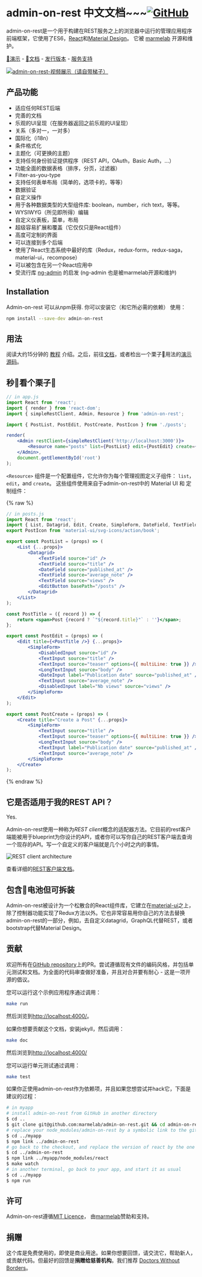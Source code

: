 # admin-on-rest 中文文档~~~<a aria-label="Star azu/JavaScript-Plugin-Architecture on GitHub" href="https://github.com/Kirk-Wang/admin-on-rest-cn/" class="github-button"><img src="https://monosnap.com/file/MZsfLjZNkSNwTJ33apkwpBjlBZLbSh.png" alt="GitHub"></a>
admin-on-rest是一个用于构建在REST服务之上的浏览器中运行的管理应用程序前端框架，它使用了ES6，[React](https://facebook.github.io/react/)和[Material Design](https://material.io/)。 它被 [marmelab](https://marmelab.com/) 开源和维护。 

[👀演示](https://marmelab.com/admin-on-rest-demo/) - [👃文档](https://www.admin-on-rest.com/) - [发行版本](https://github.com/marmelab/admin-on-rest/releases) - [服务支持](http://stackoverflow.com/questions/tagged/admin-on-rest)

[![admin-on-rest-视频展示（请自带梯子）](https://marmelab.com/admin-on-rest/img/admin-on-rest-demo-still.png)](https://vimeo.com/205118063)

## 产品功能

* 适应任何REST后端
* 完善的文档
* 乐观的UI呈现（在服务器返回之前乐观的UI呈现）
* 关系（多对一，一对多）
* 国际化（i18n）
* 条件格式化
* 主题化（可更换的主题）
* 支持任何身份验证提供程序（REST API，OAuth，Basic Auth，...）
* 功能全面的数据表格（排序，分页，过滤器）
* Filter-as-you-type
* 支持任何表单布局（简单的，选项卡的，等等）
* 数据验证
* 自定义操作
* 用于各种数据类型的大型组件库: boolean，number，rich text，等等。
* WYSIWYG（所见即所得）编辑
* 自定义仪表板，菜单，布局
* 超级容易扩展和覆盖（它仅仅只是React组件）
* 高度可定制的界面
* 可以连接到多个后端
* 使用了React生态系统中最好的库（Redux，redux-form，redux-saga，material-ui，recompose）
* 可以被包含在另一个React应用中
* 受流行库 [ng-admin](https://github.com/marmelab/ng-admin) 的启发 (ng-admin 也是被marmelab开源和维护)

## Installation

Admin-on-rest 可以从npm获得. 你可以安装它（和它所必需的依赖）
使用：

```sh
npm install --save-dev admin-on-rest
```

## 用法

阅读大约15分钟的 [教程](./Tutorial.html) 介绍。之后，前往[文档](./index.html)，或者检出一个栗子🌰用法的[演示源码](https://github.com/marmelab/admin-on-rest-demo)。

## 秒👀看个栗子🌰

```jsx
// in app.js
import React from 'react';
import { render } from 'react-dom';
import { simpleRestClient, Admin, Resource } from 'admin-on-rest';

import { PostList, PostEdit, PostCreate, PostIcon } from './posts';

render(
    <Admin restClient={simpleRestClient('http://localhost:3000')}>
        <Resource name="posts" list={PostList} edit={PostEdit} create={PostCreate} icon={PostIcon}/>
    </Admin>,
    document.getElementById('root')
);
```

`<Resource>` 组件是一个配置组件，它允许你为每个管理视图定义子组件： `list`，`edit`，and `create`。 
这些组件使用来自于admin-on-rest中的 Material UI 和 定制组件：

{% raw %}
```jsx
// in posts.js
import React from 'react';
import { List, Datagrid, Edit, Create, SimpleForm, DateField, TextField, EditButton, DisabledInput, TextInput, LongTextInput, DateInput } from 'admin-on-rest';
export PostIcon from 'material-ui/svg-icons/action/book';

export const PostList = (props) => (
    <List {...props}>
        <Datagrid>
            <TextField source="id" />
            <TextField source="title" />
            <DateField source="published_at" />
            <TextField source="average_note" />
            <TextField source="views" />
            <EditButton basePath="/posts" />
        </Datagrid>
    </List>
);

const PostTitle = ({ record }) => {
    return <span>Post {record ? `"${record.title}"` : ''}</span>;
};

export const PostEdit = (props) => (
    <Edit title={<PostTitle />} {...props}>
        <SimpleForm>
            <DisabledInput source="id" />
            <TextInput source="title" />
            <TextInput source="teaser" options={{ multiLine: true }} />
            <LongTextInput source="body" />
            <DateInput label="Publication date" source="published_at" />
            <TextInput source="average_note" />
            <DisabledInput label="Nb views" source="views" />
        </SimpleForm>
    </Edit>
);

export const PostCreate = (props) => (
    <Create title="Create a Post" {...props}>
        <SimpleForm>
            <TextInput source="title" />
            <TextInput source="teaser" options={{ multiLine: true }} />
            <LongTextInput source="body" />
            <TextInput label="Publication date" source="published_at" />
            <TextInput source="average_note" />
        </SimpleForm>
    </Create>
);
```
{% endraw %}

## 它是否适用于我的REST API？

Yes.

Admin-on-rest使用一种称为*REST client*概念的适配器方法。它目前的rest客户端能被用于blueprint为你设计的API，或者你可以写你自己的REST客户端去查询一个现存的API。写一个自定义的客户端就是几个小时之内的事情。

![REST client architecture](https://marmelab.com/admin-on-rest/img/rest-client.png)

查看详细的[REST客户端文档](https://marmelab.com/admin-on-rest/RestClients.html)。

## 包含🔋电池但可拆装

Admin-on-rest被设计为一个松散合的React组件库，它建立在[material-ui](http://www.material-ui.com/#/)之上，除了控制器功能实现了Redux方法以外。它也非常容易用你自己的方法去替换admin-on-rest的一部分，例如，去自定义datagrid，GraphQL代替REST，或者bootstrap代替Material Design。

## 贡献

欢迎所有在[GitHub repository](https://github.com/marmelab/admin-on-rest)上的PR。尝试遵循现有文件的编码风格，并包括单元测试和文档。为全面的代码审查做好准备，并且对合并要有耐心 - 这是一项开源的倡议。

您可以运行这个示例应用程序通过调用：

```sh
make run
```

然后浏览到[http://localhost:4000/](http://localhost:4000/)。

如果你想要贡献这个文档，安装jekyll，然后调用：

```sh
make doc
```

然后浏览到[http://localhost:4000/](http://localhost:4000/)

您可以运行单元测试通过调用：

```sh
make test
```

如果你正使用admin-on-rest作为依赖项，并且如果您想尝试并hack它，下面是建议的过程：

```sh
# in myapp
# install admin-on-rest from GitHub in another directory
$ cd ..
$ git clone git@github.com:marmelab/admin-on-rest.git && cd admin-on-rest && make install
# replace your node_modules/admin-on-rest by a symbolic link to the github checkout
$ cd ../myapp
$ npm link ../admin-on-rest
# go back to the checkout, and replace the version of react by the one in your app
$ cd ../admin-on-rest
$ npm link ../myapp/node_modules/react
$ make watch
# in another terminal, go back to your app, and start it as usual
$ cd ../myapp
$ npm run
```

## 许可

Admin-on-rest遵循[MIT Licence](https://github.com/marmelab/admin-on-rest/blob/master/LICENSE.md)， 由[marmelab](http://marmelab.com)赞助和支持。

## 捐赠

这个库是免费使用的，即使是商业用途。如果你想要回馈，请交流它，帮助新人，或贡献代码。但最好的回馈是**捐赠给慈善机构**。我们推荐 [Doctors Without Borders](http://www.doctorswithoutborders.org/)。
